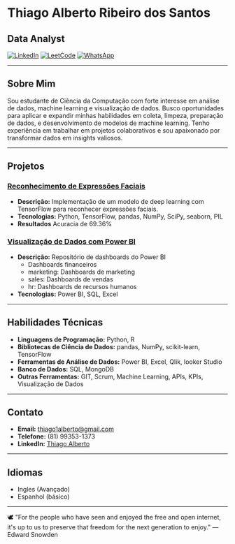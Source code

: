 # Thiago Alberto Ribeiro dos Santos

## Data Analyst

[![LinkedIn](https://img.shields.io/badge/-LinkedIn-blue)](https://www.linkedin.com/in/thiago-alberto-864121190/)
[![LeetCode](https://img.shields.io/badge/-LeetCode-black)](https://leetcode.com/thiago1alberto/)
[![WhatsApp](https://img.shields.io/badge/-WhatsApp-green)](https://wa.me/qr/NTC2WJMV7MTMA1)

---

## Sobre Mim

Sou estudante de Ciência da Computação com forte interesse em análise de dados, machine learning e visualização de dados. Busco oportunidades para aplicar e expandir minhas habilidades em coleta, limpeza, preparação de dados, e desenvolvimento de modelos de machine learning. Tenho experiência em trabalhar em projetos colaborativos e sou apaixonado por transformar dados em insights valiosos.

---

## Projetos

### [Reconhecimento de Expressões Faciais](https://github.com/Thiago1alberto/Reconhecimento-de-emocoes-faciais)
- **Descrição:** Implementação de um modelo de deep learning com TensorFlow para reconhecer expressões faciais.
- **Tecnologias:** Python, TensorFlow, pandas, NumPy, SciPy, seaborn, PIL
- **Resultados** Acuracia de 69.36%

### [Visualização de Dados com Power BI](https://github.com/Thiago1alberto/PowerBi)
- **Descrição:**  Repositório de dashboards do Power BI
  - Dashboards financeiros
  - marketing: Dashboards de marketing
  - sales: Dashboards de vendas
  - hr: Dashboards de recursos humanos
- **Tecnologias:** Power BI, SQL, Excel

---

## Habilidades Técnicas

- **Linguagens de Programação:** Python, R
- **Bibliotecas de Ciência de Dados:** pandas, NumPy, scikit-learn, TensorFlow
- **Ferramentas de Análise de Dados:** Power BI, Excel, Qlik, looker Studio 
- **Banco de Dados:** SQL, MongoDB
- **Outras Ferramentas:** GIT, Scrum, Machine Learning, APIs, KPIs, Visualização de Dados

---

## Contato

- **Email:** thiago1alberto@gmail.com
- **Telefone:** (81) 99353-1373
- **LinkedIn:** [Thiago Alberto](https://www.linkedin.com/in/thiago-alberto-864121190/)

---

## Idiomas 
- Ingles (Avançado)
- Espanhol (básico)

---

🕊 "For the people who have seen and enjoyed the free and open internet, it's up to us to preserve that freedom for the next generation to enjoy." — Edward Snowden
